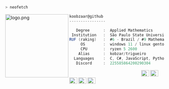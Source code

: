 ```zsh
> neofetch
```

<img align="left" src="https://avatars.githubusercontent.com/u/48564736?v=4" alt="logo.png" width="200" /> 

```csharp
koobzaar@github
----------------

   Degree      :  Applied Mathematics
 Institution   :  São Paulo State University
RUF (raking)   :  #6 - Brazil / #9 Mathematics - Brazil
     OS        :  windows 11 / linux gentoo
     CPU       :  ryzen 5 2600
    Alias      :  kobzar/trigueiro
  Languages    :  C, C#, JavaScript, Python
   Discord     :  225585864200290304
```

<p align="left">
  &nbsp; &nbsp; &nbsp; &nbsp; &nbsp;&nbsp; &nbsp; &nbsp; &nbsp; &nbsp;&nbsp; &nbsp; &nbsp; &nbsp; &nbsp; &nbsp; &nbsp; &nbsp; &nbsp; &nbsp; &nbsp;&nbsp; &nbsp; &nbsp; &nbsp; &nbsp;&nbsp; &nbsp; &nbsp; &nbsp; &nbsp;
  <img alt="#474342" src="https://via.placeholder.com/15/ADBAC7/000000?text=+" width="25" height="20" />
  <img alt="#fbedf6" src="https://via.placeholder.com/15/6CB6FF/000000?text=+" width="25" height="20" />
  <img alt="#c9594d" src="https://via.placeholder.com/15/F47067/000000?text=+" width="25" height="20" />
  <img alt="#f8b9b2" src="https://via.placeholder.com/15/DCBDFB/000000?text=+" width="25" height="20" />
  <img alt="#f8b9b2" src="https://via.placeholder.com/15/57ab5a/000000?text=+" width="25" height="20" />
</p>
